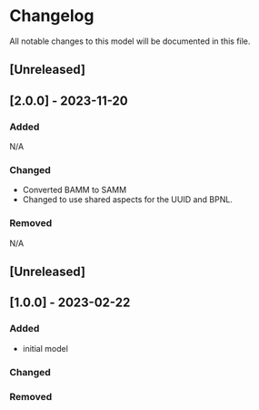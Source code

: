 # Changelog
All notable changes to this model will be documented in this file.

## [Unreleased]
## [2.0.0] - 2023-11-20
### Added
N/A
### Changed
* Converted BAMM to SAMM
* Changed to use shared aspects for the UUID and BPNL.
### Removed
N/A

## [Unreleased]
## [1.0.0] - 2023-02-22
### Added
- initial model
### Changed
### Removed

